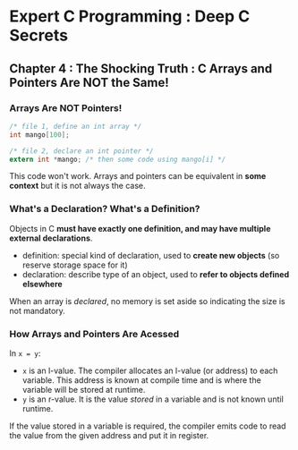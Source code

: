 Expert C Programming : Deep C Secrets
=====================================

Chapter 4 : The Shocking Truth : C Arrays and Pointers Are NOT the Same!
------------------------------------------------------------------------

### Arrays Are NOT Pointers!
```C
/* file 1, define an int array */
int mango[100];

/* file 2, declare an int pointer */
extern int *mango; /* then some code using mango[i] */
```
This code won't work. Arrays and pointers can be equivalent in **some context**
but it is not always the case.

### What's a Declaration? What's a Definition?
Objects in C **must have exactly one definition, and may have multiple external
declarations**.
* definition: special kind of declaration, used to **create new objects** (so
  reserve storage space for it)
* declaration: describe type of an object, used to **refer to objects defined
  elsewhere**

When an array is *declared*, no memory is set aside so indicating the size is
not mandatory.

### How Arrays and Pointers Are Acessed
In `x = y`:
* `x` is an l-value. The compiler allocates an l-value (or address) to each
  variable. This address is known at compile time and is where the variable will
  be stored at runtime.
* `y` is an r-value. It is the value *stored* in a variable and is not known
  until runtime.

If the value stored in a variable is required, the compiler emits code to read
the value from the given address and put it in register.
